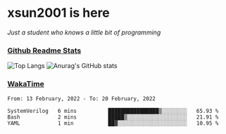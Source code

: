 # xsun2001 is here

*Just a student who knows a little bit of programming*

### [Github Readme Stats](https://github.com/anuraghazra/github-readme-stats)

![Top Langs](https://github-readme-stats.vercel.app/api/top-langs/?username=xsun2001&layout=compact&theme=radical) ![Anurag's GitHub stats](https://github-readme-stats.vercel.app/api?username=xsun2001&show_icons=true&theme=radical)

### [WakaTime](https://wakatime.com)

<!--START_SECTION:waka-->
```text
From: 13 February, 2022 - To: 20 February, 2022

SystemVerilog   6 mins          ████████████████▒░░░░░░░░   65.93 % 
Bash            2 mins          █████▒░░░░░░░░░░░░░░░░░░░   21.91 % 
YAML            1 min           ██▓░░░░░░░░░░░░░░░░░░░░░░   10.95 % 
```
<!--END_SECTION:waka-->
